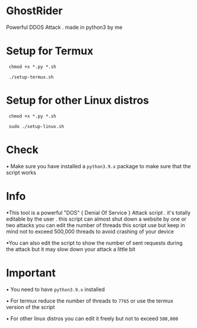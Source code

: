 # GhostRider
Powerful DDOS Attack . made in python3 by me 

# Setup for Termux

```
 chmod +x *.py *.sh

 ./setup-termux.sh

```
# Setup for other Linux distros

```
 chmod +x *.py *.sh

 sudo ./setup-linux.sh

```
# Check

• Make sure you have installed a ``` python3.9.x ``` package to make sure that the script works

# Info

•This tool is a powerful "DOS" { Denial Of Service } Attack script . it's totally editable by the user . this script can almost shut down a website by one or two attacks
you can edit the number of threads this script use but keep in mind not to exceed 500,000 threads to avoid crashing of your device

•You can also edit the script to show the number of sent requests during the attack but it may slow down your attack a little bit

# Important

• You need to have ```python3.9.x``` installed 

• For termux reduce the number of threads to ```7765``` or use the termux version of the script

• For other linux distros you can edit it freely but not to exceed ```500,000```

